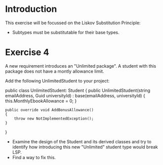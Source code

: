 # Introduction

This exercise will be focussed on the Liskov Substitution Principle:
- Subtypes must be substitutable for their base types.

# Exercise 4
A new requirement introduces an "Unlimited package". A student with this package does not have a montly allowance limit.

Add the following UnlimitedStudent to your project:

public class UnlimitedStudent: Student
{
    public UnlimitedStudent(string emailAddress, Guid universityId)
        : base(emailAddress, universityId)
    {
        this.MonthlyEbookAllowance = 0;
    }
     
    public override void AddBonusAllowance()
    {
        throw new NotImplementedException();
    }
}

- Examine the design of the Student and its derived classes and try to identify how introducing this new "Unlimited" student type would break LSP.
- Find a way to fix this.